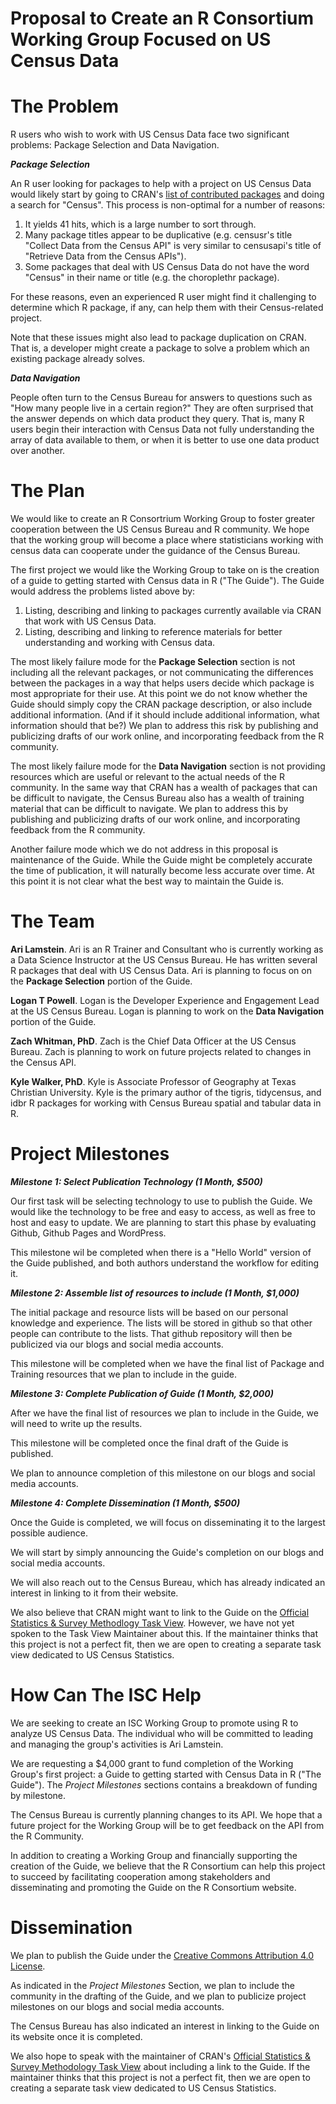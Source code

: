 Proposal to Create an R Consortium Working Group Focused on US Census Data
===

# The Problem

R users who wish to work with US Census Data face two significant problems: Package Selection and Data Navigation.

***Package Selection***

An R user looking for packages to help with a project on US Census Data would likely start by going to CRAN's [list of contributed packages](https://cran.r-project.org/web/packages/available_packages_by_name.html) and doing a search for "Census". This process is non-optimal for a number of reasons:

1. It yields 41 hits, which is a large number to sort through.
4. Many package titles appear to be duplicative (e.g. censusr's title "Collect Data from the Census API" is very similar to censusapi's  title of "Retrieve Data from the Census APIs").
3. Some packages that deal with US Census Data do not have the word "Census" in their name or title (e.g. the choroplethr package).

For these reasons, even an experienced R user might find it challenging to determine which R package, if any, can help them with their Census-related project.

Note that these issues might also lead to package duplication on CRAN. That is, a developer might create a package to solve a problem which an existing package already solves.

***Data Navigation***

People often turn to the Census Bureau for answers to questions such as "How many people live in a certain region?" They are often surprised that the answer depends on which data product they query. That is, many R users begin their interaction with Census Data not fully understanding the array of data available to them, or when it is better to use one data product over another.

# The Plan

We would like to create an R Consortrium Working Group to foster greater cooperation between the US Census Bureau and R community. We hope that the working group will become a place where statisticians working with census data can cooperate under the guidance of the Census Bureau.

The first project we would like the Working Group to take on is the creation of a guide to getting started with Census data in R ("The Guide"). The Guide would address the problems listed above by:

1. Listing, describing and linking to packages currently available via CRAN that work with US Census Data.
2. Listing, describing and linking to reference materials for better understanding and working with Census data.

The most likely failure mode for the **Package Selection** section is not including all the relevant packages, or not communicating the differences between the packages in a way that helps users decide which package is most appropriate for their use. At this point we do not know whether the Guide should simply copy the CRAN package description, or also include additional information. (And if it should include additional information, what information should that be?) We plan to address this risk by publishing and publicizing drafts of our work online, and incorporating feedback from the R community.

The most likely failure mode for the **Data Navigation** section is not providing resources which are useful or relevant to the actual needs of the R community. In the same way that CRAN has a wealth of packages that can be difficult to navigate, the Census Bureau also has a wealth of training material that can be difficult to navigate. We plan to address this by publishing and publicizing drafts of our work online, and incorporating feedback from the R community.

Another failure mode which we do not address in this proposal is maintenance of the Guide. While the Guide might be completely accurate the time of publication, it will naturally become less accurate over time. At this point it is not clear what the best way to maintain the Guide is.

# The Team

**Ari Lamstein**. Ari is an R Trainer and Consultant who is currently working as a Data Science Instructor at the US Census Bureau. He has written several R packages that deal with US Census Data. Ari is planning to focus on on the **Package Selection** portion of the Guide.

**Logan T Powell**. Logan is the Developer Experience and Engagement Lead at the US Census Bureau. Logan is planning to work on the **Data Navigation** portion of the Guide.

**Zach Whitman, PhD**. Zach is the Chief Data Officer at the US Census Bureau. Zach is planning to work on future projects related to changes in the Census API.

**Kyle Walker, PhD**. Kyle is Associate Professor of Geography at Texas Christian University.  Kyle is the primary author of the tigris, tidycensus, and idbr R packages for working with Census Bureau spatial and tabular data in R.  

# Project Milestones

***Milestone 1: Select Publication Technology (1 Month, $500)***

Our first task will be selecting technology to use to publish the Guide. We would like the technology to be free and easy to access, as well as free to host and easy to update. We are planning to start this phase by evaluating Github, Github Pages and WordPress.

This milestone wil be completed when there is a "Hello World" version of the Guide published, and both authors understand the workflow for editing it.

***Milestone 2: Assemble list of resources to include (1 Month, $1,000)***

The initial package and resource lists will be based on our personal knowledge and experience. The lists will be stored in github so that other people can contribute to the lists. That github repository will then be publicized via our blogs and social media accounts.

This milestone will be completed when we have the final list of Package and Training resources that we plan to include in the guide.

***Milestone 3: Complete Publication of Guide (1 Month, $2,000)***

After we have the final list of resources we plan to include in the Guide, we will need to write up the results.

This milestone will be completed once the final draft of the Guide is published.

We plan to announce completion of this milestone on our blogs and social media accounts.

***Milestone 4: Complete Dissemination (1 Month, $500)***

Once the Guide is completed, we will focus on disseminating it to the largest possible audience.

We will start by simply announcing the Guide's completion on our blogs and social media accounts.

We will also reach out to the Census Bureau, which has already indicated an interest in linking to it from their website.

We also believe that CRAN might want to link to the Guide on the [Official Statistics & Survey Methodlogy Task View](https://cran.r-project.org/web/views/OfficialStatistics.html). However, we have not yet spoken to the Task View Maintainer about this. If the maintainer thinks that this project is not a perfect fit, then we are open to creating a separate task view dedicated to US Census Statistics.

# How Can The ISC Help

We are seeking to create an ISC Working Group to promote using R to analyze US Census Data. The individual who will be committed to leading and managing the group's activities is Ari Lamstein.

We are requesting a $4,000 grant to fund completion of the Working Group's first project: a Guide to getting started with Census Data in R ("The Guide"). The _Project Milestones_ sections contains a breakdown of funding by milestone.

The Census Bureau is currently planning changes to its API. We hope that a future project for the Working Group will be to get feedback on the API from the R Community.

In addition to creating a Working Group and financially supporting the creation of the Guide, we believe that the R Consortium can help this project to succeed by facilitating cooperation among stakeholders and disseminating and promoting the Guide on the R Consortium website.

# Dissemination

We plan to publish the Guide under the [Creative Commons Attribution 4.0 License](https://creativecommons.org/licenses/by/4.0/).

As indicated in the *Project Milestones* Section, we plan to include the community in the drafting of the Guide, and we plan to publicize project milestones on our blogs and social media accounts.

The Census Bureau has also indicated an interest in linking to the Guide on its website once it is completed.

We also hope to speak with the maintainer of CRAN's [Official Statistics & Survey Methodology Task View](https://cran.r-project.org/web/views/OfficialStatistics.html) about including a link to the Guide. If the maintainer thinks that this project is not a perfect fit, then we are open to creating a separate task view dedicated to US Census Statistics.
